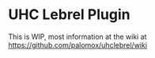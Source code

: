 # UHC Lebrel Plugin
This is WIP, most information at the wiki at https://github.com/palomox/uhclebrel/wiki
